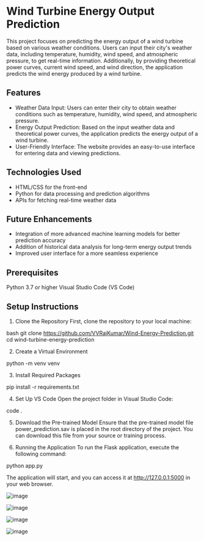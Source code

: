 
# Wind Turbine Energy Output Prediction


This project focuses on predicting the energy output of a wind turbine based on various weather conditions. Users can input their city's weather data, including temperature, humidity, wind speed, and atmospheric pressure, to get real-time information. Additionally, by providing theoretical power curves, current wind speed, and wind direction, the application predicts the wind energy produced by a wind turbine.

## Features

- Weather Data Input: Users can enter their city to obtain weather conditions such as temperature, humidity, wind speed, and atmospheric pressure.
- Energy Output Prediction: Based on the input weather data and theoretical power curves, the application predicts the energy output of a wind turbine.
- User-Friendly Interface: The website provides an easy-to-use interface for entering data and viewing predictions.


## Technologies Used

- HTML/CSS for the front-end
- Python for data processing and prediction algorithms
- APIs for fetching real-time weather data
## Future Enhancements

- Integration of more advanced machine learning models for better prediction accuracy
- Addition of historical data analysis for long-term energy output trends
- Improved user interface for a more seamless experience


## Prerequisites
Python 3.7 or higher
Visual Studio Code (VS Code)

## Setup Instructions
1. Clone the Repository
First, clone the repository to your local machine:

bash git clone https://github.com/VVRajKumar/Wind-Energy-Prediction.git cd wind-turbine-energy-prediction

2. Create a Virtual Environment

python -m venv venv

3. Install Required Packages

pip install -r requirements.txt

4. Set Up VS Code Open the project folder in Visual Studio Code:

code .

5. Download the Pre-trained Model Ensure that the pre-trained model file power_prediction.sav is placed in the root directory of the project. You can download this file from your source or training process.

6. Running the Application To run the Flask application, execute the following command:

python app.py

The application will start, and you can access it at http://127.0.0.1:5000 in your web browser.

![image](https://github.com/user-attachments/assets/f46a7069-939e-4988-b301-edbe607d7bd5)

![image](https://github.com/user-attachments/assets/1697f2f1-b428-4c48-bb1e-a036097a56c0)

![image](https://github.com/user-attachments/assets/f564d657-bfdb-4411-9b2e-f055a8524198)

![image](https://github.com/user-attachments/assets/e6231349-315d-45c7-855b-b89939844fbd)




